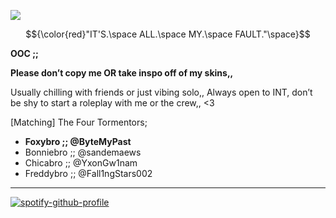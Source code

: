 ![](https://komarev.com/ghpvc/?username=ByteMyPast&&label=Pranks+committed&style=for-the-badge&color=5E1515#)

$${\color{red}"IT'S.\space ALL.\space MY.\space FAULT."\space}$$

**OOC ;;** 

**Please don’t copy me OR take inspo off of my skins,,**

Usually chilling with friends or just vibing solo,, Always open to INT, don’t be shy to start a roleplay with me or the crew,, <3


[Matching] The Four Tormentors;

- **Foxybro ;; @ByteMyPast**
- Bonniebro ;; @sandemaews 
- Chicabro ;; @YxonGw1nam
- Freddybro ;; @Fall1ngStars002

---------------------------------------------------
   [![spotify-github-profile](https://spotify-github-profile.kittinanx.com/api/view?uid=31pjv4w3ywdm6phx2qhsdtpj6tbm&cover_image=true&theme=novatorem&show_offline=true&background_color=5E1515&interchange=true&bar_color=5E1515#&bar_color_cover=false)](https://spotify-github-profile.kittinanx.com/api/view?uid=31pjv4w3ywdm6phx2qhsdtpj6tbm&redirect=true)






